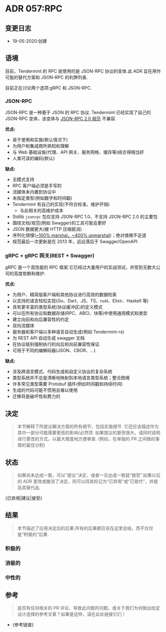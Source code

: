 # ADR 057:RPC

## 变更日志

- 19-05-2020:创建

## 语境

目前，Tendermint 的 RPC 层使用的是 JSON-RPC 协议的变体.此 ADR 旨在用作可能的替代方案和 JSON-RPC 的利弊列表.

目前正在讨论两个选项:gRPC 和 JSON-RPC.

### JSON-RPC

JSON-RPC 是一种基于 JSON 的 RPC 协议. Tendermint 已经实现了自己的 JSON-RPC 变体，该变体与 [JSON-RPC 2.0 规范](https://www.jsonrpc.org/specification) 不兼容.

**优点:**

- 易于使用和实施(默认情况下)
- 为用户和集成商所熟知和理解
- 与 Web 基础设施(代理、API 网关、服务网格、缓存等)结合得相当好
- 人类可读的编码(默认)

**缺点:**

- 无模式支持
- RPC 客户端必须是手写的
- 流媒体未内置到协议中
- 未指定类型(例如数字和时间戳)
- Tendermint 有自己的实现(不符合标准，维护开销)
  - 与此相关的高维护成本
- Stdlib `jsonrpc` 包仅支持 JSON-RPC 1.0，不支持 JSON-RPC 2.0 的主要包
- 围绕文档/规范(例如 Swagger)的工具可能会更好
- JSON 数据更大(被 HTTP 压缩抵消)
- 序列化很慢([~100% marshal，~400% unmarshal](https://github.com/alectomas/go_serialization_benchmarks))；绝对值微不足道
- 规范最后一次更新是在 2013 年，远远落后于 Swagger/OpenAPI

### gRPC + gRPC 网关(REST + Swagger)

gRPC 是一个高性能的 RPC 框架.它已经过大量用户的实战测试，并受到无数大公司的高度依赖和维护.

**优点:**

- 为用户、精简版客户端和其他协议进行高效的数据检索
- 以支持的语言轻松实现(Go、Dart、JS、TS、rust、Elixir、Haskell 等)
- 具有更丰富的类型系统(协议缓冲区)的定义模式
- 可以在所有协议和数据存储(RPC、ABCI、块等)中使用通用模式和类型
- 建立向前和向后兼容性的约定
- 双向流媒体
- 服务器和客户端以多种语言自动生成(例如 Tendermint-rs)
- 为 REST API 自动生成 swagger 文档
- 在协议级别强制执行的向后和向前兼容性保证.
- 可用于不同的编解码器(JSON、CBOR、...)

**缺点:**

- 涉及跨语言模式、代码生成和自定义协议的复杂系统
- 类型系统并不总是清晰地映射到本地语言类型系统；整合困境
- 许多常见类型需要 Protobuf 插件(例如时间戳和持续时间)
- 生成的代码可能不惯用且难以使用
- 迁移将是破坏性和费力的

## 决定

> 本节解释了所提议解决方案的所有细节，包括实施细节.
> 它还应该描述作为其中一部分可能需要更改的影响/必然项.
> 如果提议的更改很大，请同时说明进行更改的方式，以最大限度地方便审查.
>(例如，在单独的 PR 之间做的事情的最佳分割)

## 状态

> 如果尚未达成一致，可以“提出”决定，或者一旦达成一致就“接受”.如果以后的 ADR 更改或撤消了决定，则可以将其标记为“已弃用”或“已取代”，并提及其替代品.

{已弃用|建议|接受}

## 结果

> 本节描述了应用决定后的后果.所有的后果都应该在这里总结，而不仅仅是“积极的”后果.

### 积极的

### 消极的

### 中性的

## 参考

> 是否有任何相关的 PR 评论、导致此问题的问题，或关于我们为何做出给定设计选择的参考文章？如果是这样，请在此处链接它们！

- {参考链接}
